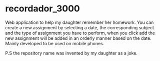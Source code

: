 # recordador_3000

Web application to help my daughter remember her homework. You can create a new assignment by selecting a date, the corresponding subject and the type of assignment you have to perform, when you click add the new assignment will be added in an orderly manner based on the date. Mainly developed to be used on mobile phones.

P.S the repository name was invented by my daughter as a joke.
